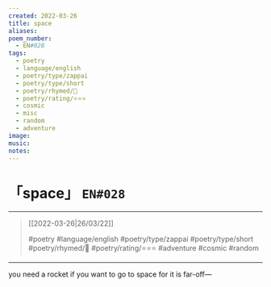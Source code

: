 ```yaml
---
created: 2022-03-26
title: space
aliases:
poem_number:
  - EN#028
tags:
  - poetry
  - language/english
  - poetry/type/zappai
  - poetry/type/short
  - poetry/rhymed/🔴
  - poetry/rating/⭐⭐⭐
  - cosmic
  - misc
  - random
  - adventure
image:
music:
notes:
---
```

# 「space」 `EN#028`

---

> [[2022-03-26|26/03/22]]
> 
> #poetry 
> #language/english 
> #poetry/type/zappai #poetry/type/short 
> #poetry/rhymed/🔴 
> #poetry/rating/⭐⭐⭐ 
> #adventure #cosmic #random 

---

you need a rocket
if you want to go to space
for it is far-off—